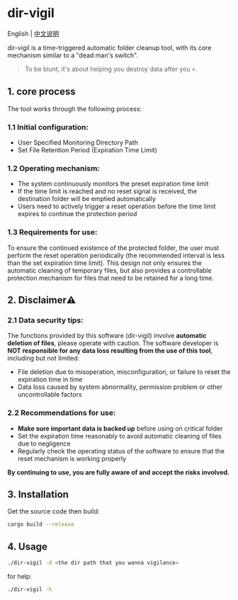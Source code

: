 # dir-vigil
English | [中文说明](./README_ZH-CN.md) 

dir-vigil is a time-triggered automatic folder cleanup tool, with its core mechanism similar to a "dead man's switch". 

> To be blunt, it's about helping you destroy data after you 💀.

## 1. core process
The tool works through the following process:

### 1.1 Initial configuration:
- User Specified Monitoring Directory Path
- Set File Retention Period (Expiration Time Limit)

### 1.2 Operating mechanism:
- The system continuously monitors the preset expiration time limit
- If the time limit is reached and no reset signal is received, the destination folder will be emptied automatically
- Users need to actively trigger a reset operation before the time limit expires to continue the protection period

### 1.3 Requirements for use:
To ensure the continued existence of the protected folder, the user must perform the reset operation periodically (the recommended interval is less than the set expiration time limit). This design not only ensures the automatic cleaning of temporary files, but also provides a controllable protection mechanism for files that need to be retained for a long time.

## 2. Disclaimer⚠️
### 2.1 Data security tips:
The functions provided by this software (dir-vigil) involve **automatic deletion of files**, please operate with caution. The software developer is **NOT responsible for any data loss resulting from the use of this tool**, including but not limited:

- File deletion due to misoperation, misconfiguration, or failure to reset the expiration time in time
- Data loss caused by system abnormality, permission problem or other uncontrollable factors
### 2.2 Recommendations for use:

- **Make sure important data is backed up** before using on critical folder
- Set the expiration time reasonably to avoid automatic cleaning of files due to negligence
- Regularly check the operating status of the software to ensure that the reset mechanism is working properly

**By continuing to use, you are fully aware of and accept the risks involved.**

## 3. Installation
Get the source code then build:
```bash
cargo build --release
```

## 4. Usage
```bash
./dir-vigil -d <the dir path that you wanna vigilance>
```
for help:
```bash
./dir-vigil -h
```